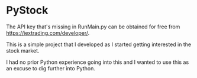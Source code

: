 # PyStock

The API key that's missing in RunMain.py can be obtained for free from https://iextrading.com/developer/.

This is a simple project that I developed as I started getting interested in the stock market.

I had no prior Python experience going into this and I wanted to use this as an excuse to dig 
further into Python.




